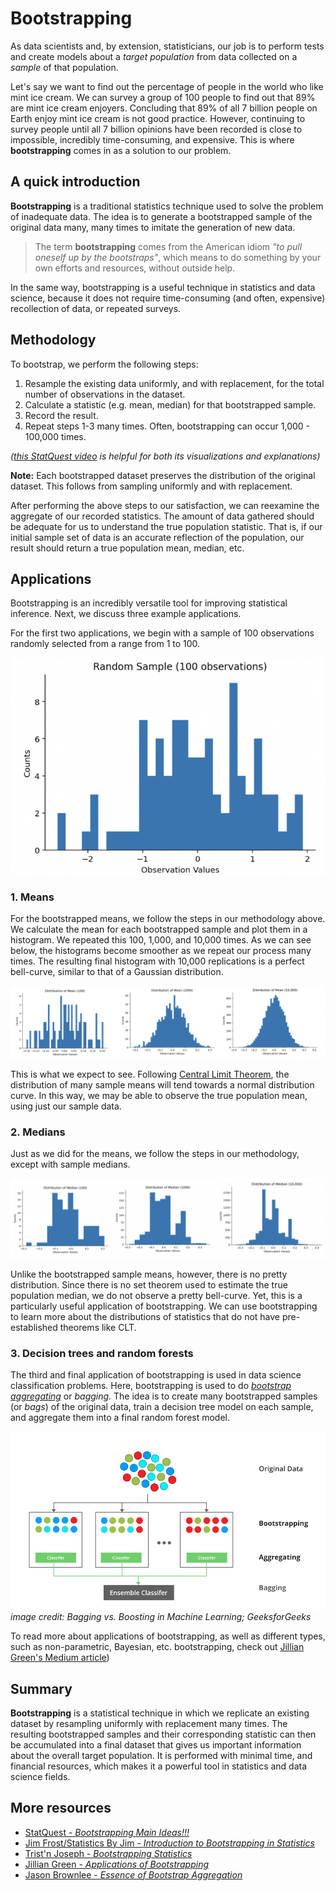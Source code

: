 # Bootstrapping

As data scientists and, by extension, statisticians, our job is to perform tests and create models about a *target population* from data collected on a *sample* of that population. 

Let's say we want to find out the percentage of people in the world who like mint ice cream. We can survey a group of 100 people to find out that 89% are mint ice cream enjoyers. Concluding that 89% of all 7 billion people on Earth enjoy mint ice cream is not good practice. However, continuing to survey people until all 7 billion opinions have been recorded is close to impossible, incredibly time-consuming, and expensive. This is where **bootstrapping**  comes in as a solution to our problem. 

## A quick introduction

**Bootstrapping** is a traditional statistics technique used to solve the problem of inadequate data. The idea is to generate a bootstrapped sample of the original data many, many times to imitate the generation of new data. 

> The term **bootstrapping** comes from the American idiom *"to pull oneself up by the bootstraps"*, which means to do something by your own efforts and resources, without outside help. 

In the same way, bootstrapping is a useful technique in statistics and data science, because it does not require time-consuming (and often, expensive) recollection of data, or repeated surveys. 

## Methodology
To bootstrap, we perform the following steps: 

1. Resample the existing data uniformly, and with replacement, for the total number of observations in the dataset.
2. Calculate a statistic (e.g. mean, median) for that bootstrapped sample. 
3. Record the result.
4. Repeat steps 1-3 many times. Often, bootstrapping can occur 1,000 - 100,000 times.

*([this StatQuest video](https://www.youtube.com/watch?v=Xz0x-8-cgaQ&ab_channel=StatQuestwithJoshStarmer) is helpful for both its visualizations and explanations)*

**Note:** Each bootstrapped dataset preserves the distribution of the original dataset. This follows from sampling uniformly and with replacement.

After performing the above steps to our satisfaction, we can reexamine the aggregate of our recorded statistics. The amount of data gathered should be adequate for us to understand the true population statistic. That is, if our initial sample set of data is an accurate reflection of the population, our result should return a true population mean, median, etc.

## Applications

Bootstrapping is an incredibly versatile tool for improving statistical inference. Next, we discuss three example applications. 

For the first two applications, we begin with a sample of 100 observations randomly selected from a range from 1 to 100. 

![Image of the initial dataset with 100 randomly selected observations](imgs/random.png)

### 1. Means

For the bootstrapped means, we follow the steps in our methodology above. We calculate the mean for each bootstrapped sample and plot them in a histogram. We repeated this 100, 1,000, and 10,000 times. As we can see below, the histograms become smoother as we repeat our process many times. The resulting final histogram with 10,000 replications is a perfect bell-curve, similar to that of a Gaussian distribution.

![Image of bootstrapped means](imgs/means.png)

This is what we expect to see. Following [Central Limit Theorem](https://en.wikipedia.org/wiki/Central_limit_theorem), the distribution of many sample means will tend towards a normal distribution curve. In this way, we may be able to observe the true population mean, using just our sample data.

### 2. Medians

Just as we did for the means, we follow the steps in our methodology, except with sample medians. 

![Image of bootstrapped medians](imgs/medians.png)

Unlike the bootstrapped sample means, however, there is no pretty distribution. Since there is no set theorem used to estimate the true population median, we do not observe a pretty bell-curve. Yet, this is a particularly useful application of bootstrapping. We can use bootstrapping to learn more about the distributions of statistics that do not have pre-established theorems like CLT. 

### 3. Decision trees and random forests

The third and final application of bootstrapping is used in data science classification problems. Here, bootstrapping is used to do [*bootstrap aggregating*](https://machinelearningmastery.com/essence-of-bootstrap-aggregation-ensembles/) or *bagging*. The idea is to create many bootstrapped samples (or *bags*) of the original data, train a decision tree model on each sample, and aggregate them into a final random forest model. 

![Bagging](imgs/bagging.png)
*image credit: Bagging vs. Boosting in Machine Learning; GeeksforGeeks* 

To read more about applications of bootstrapping, as well as different types, such as non-parametric, Bayesian, etc. bootstrapping, check out [Jillian Green's Medium article](https://jillian-green.medium.com/applications-of-bootstrapping-8240da9df6d7))

## Summary
**Bootstrapping** is a statistical technique in which we replicate an existing dataset by resampling uniformly with replacement many times. The resulting bootstrapped samples and their corresponding statistic can then be accumulated into a final dataset that gives us important information about the overall target population. It is performed with minimal time, and financial resources, which makes it a powerful tool in statistics and data science fields.

## More resources
* [StatQuest - *Bootstrapping Main Ideas!!!*](https://www.youtube.com/watch?v=Xz0x-8-cgaQ&ab_channel=StatQuestwithJoshStarmer)
* [Jim Frost/Statistics By Jim - *Introduction to Bootstrapping in Statistics*](https://statisticsbyjim.com/hypothesis-testing/bootstrapping/)
* [Trist'n Joseph - *Bootstrapping Statistics*](https://towardsdatascience.com/bootstrapping-statistics-what-it-is-and-why-its-used-e2fa29577307)
* [Jillian Green - *Applications of Bootstrapping*](https://jillian-green.medium.com/applications-of-bootstrapping-8240da9df6d7)
* [Jason Brownlee - *Essence of Bootstrap Aggregation*](https://machinelearningmastery.com/essence-of-bootstrap-aggregation-ensembles/)

